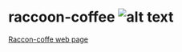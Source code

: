 # raccoon-coffee ![alt text](https://raccoon-coffee.com/img/enot.svg "Raccoon logo")


[Raccon-coffe web page](https://raccoon-coffee.com "Raccoon-coffee Homepage")
